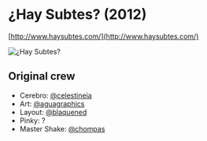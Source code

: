 # ¿Hay Subtes? (2012)

[http://www.haysubtes.com/](http://www.haysubtes.com/)

![¿Hay Subtes?](http://i.imgur.com/l2M8D2r.jpg)

## Original crew

* Cerebro: [@celestineia](https://twitter.com/celestineia)
* Art: [@aguagraphics](https://twitter.com/aguagraphics)
* Layout: [@blaquened](https://twitter.com/blaquened)
* Pinky: ?
* Master Shake: [@chompas](https://twitter.com/chompas)